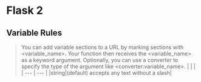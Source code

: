 # Flask 2
## Variable Rules
>You can add variable sections to a URL by marking sections with &lt;variable_name&gt;. Your function then receives the &lt;variable_name&gt; as a keyword argument. Optionally, you can use a converter to specify the type of the argument like &lt;converter:variable_name&gt;.
|&nbsp;|&nbsp;|
| --- | --- |
|string|(default) accepts any text without a slash|
